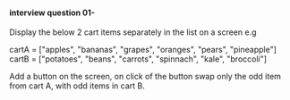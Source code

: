 #### interview question 01-

Display the below 2 cart items separately in the list on a screen e.g

cartA = ["apples", "bananas", "grapes", "oranges", "pears", "pineapple"]
cartB = ["potatoes", "beans", "carrots", "spinnach", "kale", "broccoli"]

Add a button on the screen, on click of the button swap only the odd item from cart A, with odd items in cart B.
